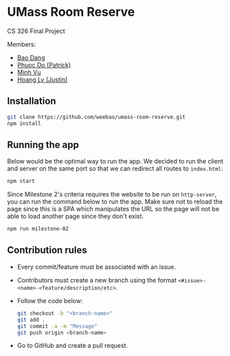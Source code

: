 # UMass Room Reserve

CS 326 Final Project

Members:

- [Bao Dang](https://github.com/weebao)
- [Phuoc Do (Patrick)](https://github.com/patdmp)
- [Minh Vu](https://github.com/Tristesse02)
- [Hoang Ly (Justin)](https://github.com/Unravel2802)

## Installation

```bash
git clone https://github.com/weebao/umass-room-reserve.git
npm install
```

## Running the app

Below would be the optimal way to run the app. We decided to run the client and server on the same port so that we can redirect all routes to `index.html`:
```bash
npm start
```

Since Milestone 2's criteria requires the website to be run on `http-server`, you can run the command below to run the app. Make sure not to reload the page since this is a SPA which manipulates the URL so the page will not be able to load another page since they don't exist.
```bash
npm run milestone-02
```

## Contribution rules

- Every commit/feature must be associated with an issue.
- Contributors must create a new branch using the format `<#issue>-<name>-<feature/description/etc>`.
- Follow the code below:

  ```bash
  git checkout -b "<branch-name>"
  git add .
  git commit -a -m "Message"
  git push origin <branch-name>
  ```
  
- Go to GitHub and create a pull request.

